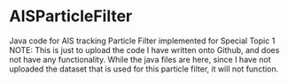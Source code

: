 # AISParticleFilter
Java code for AIS tracking Particle Filter implemented for Special Topic 1
NOTE: This is just to upload the code I have written onto Github, and does not have any functionality. While the java files are here, since I have not uploaded the dataset that is used for this particle filter, it will not function.
